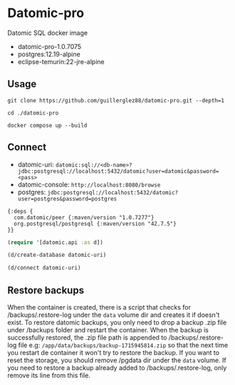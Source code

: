 # Datomic-pro

Datomic SQL docker image

- datomic-pro-1.0.7075
- postgres:12.19-alpine
- eclipse-temurin:22-jre-alpine

## Usage

`git clone https://github.com/guillerglez88/datomic-pro.git --depth=1`

`cd ./datomic-pro`

`docker compose up --build`

## Connect

- datomic-uri: `datomic:sql://<db-name>?jdbc:postgresql://localhost:5432/datomic?user=datomic&password=<pass>`
- datomic-console: `http://localhost:8080/browse`
- postgres: `jdbc:postgresql://localhost:5432/datomic?user=postgres&password=postgres`

```edn
{:deps {
  com.datomic/peer {:maven/version "1.0.7277"}
  org.postgresql/postgresql {:maven/version "42.7.5"}
}}
```

```clojure
(require '[datomic.api :as d])

(d/create-database datomic-uri)

(d/connect datomic-uri)
```


## Restore backups

When the container is created, there is a script that checks for /backups/.restore-log under the `data` volume dir and creates it if doesn't exist. To restore datomic backups, you only need to drop a backup .zip file under /backups folder and restart the container. When the backup is successfully restored, the .zip file path is appended to /backups/.restore-log file e.g: `/app/data/backups/backup-1715945814.zip` so that the next time you restart de container it won't try to restore the backup. If you want to reset the storage, you should remove /pgdata dir under the `data` volume. If you need to restore a backup already added to /backups/.restore-log, only remove its line from this file.
